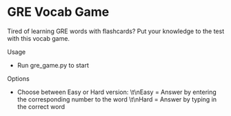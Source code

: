 # GRE Vocab Game

Tired of learning GRE words with flashcards? Put your knowledge to the test
with this vocab game.

Usage
- Run gre_game.py to start

Options
- Choose between Easy or Hard version:
    \t\nEasy = Answer by entering the corresponding number to the word
    \t\nHard = Answer by typing in the correct word
